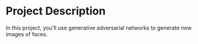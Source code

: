 # Project Description

In this project, you'll use generative adversarial networks to generate new images of faces.